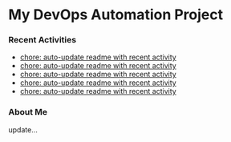 # My DevOps Automation Project

### Recent Activities
<!-- activity:START -->
- [chore: auto-update readme with recent activity](https://github.com/kaigiii/mybowling-app/commit/07f3406cf7a2714493233b21c4248d6fe7a06057)
- [chore: auto-update readme with recent activity](https://github.com/kaigiii/mybowling-app/commit/3c61ad01fad7bcb82d07d397ce201ff777334966)
- [chore: auto-update readme with recent activity](https://github.com/kaigiii/mybowling-app/commit/6b3ed8cc59a91b04d472c11fec49ee29e514019b)
- [chore: auto-update readme with recent activity](https://github.com/kaigiii/mybowling-app/commit/252e24ec3a148f112937461a6370668c18590fe7)
- [chore: auto-update readme with recent activity](https://github.com/kaigiii/mybowling-app/commit/ddf8ab867f3ed1c000d7f8070526fc1652ff62f1)
<!-- activity:END -->

### About Me
<!-- MYLINKS:START -->
<!-- MYLINKS:END -->

update...
